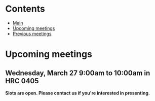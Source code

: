 # Contents

* [Main](index.md)
* [Upcoming meetings](upcoming.md)
* [Previous meetings](prior.md)

# Upcoming meetings

## Wednesday, March 27 9:00am to 10:00am in HRC 0405
**Slots are open. Please contact us if you're interested in presenting.**
